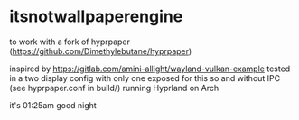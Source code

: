 # itsnotwallpaperengine
to work with a fork of hyprpaper (https://github.com/Dimethylebutane/hyprpaper)

inspired by https://gitlab.com/amini-allight/wayland-vulkan-example
tested in a two display config with only one exposed for this so and without IPC (see hyprpaper.conf in build/)
running Hyprland on Arch

it's 01:25am good night
